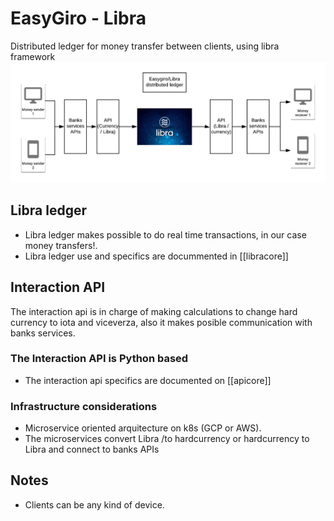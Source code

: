 # EasyGiro - Libra

Distributed ledger for money transfer between clients, 
using libra framework  
<img src="./EasyGiroLibra.png">


## Libra ledger

* Libra ledger makes possible to do real time transactions, 
in our case money transfers!.  
* Libra ledger use and specifics are docummented in [[libracore]]

## Interaction API

The interaction api is in charge of making calculations to change hard currency to 
iota and viceverza, also it makes posible communication with banks services.  

### The Interaction API is Python based

* The interaction api specifics are documented on [[apicore]]

### Infrastructure considerations 

* Microservice oriented arquitecture on k8s (GCP or AWS).
* The microservices convert Libra /to hardcurrency or hardcurrency to Libra 
and connect to banks APIs


## Notes
* Clients can be any kind of device. 
